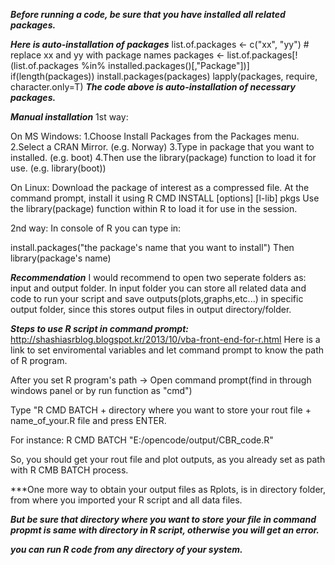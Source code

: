 ***Before running a code, be sure that you have installed all related packages.***


***Here is auto-installation of packages***
list.of.packages <- c("xx", "yy") # replace xx and yy with package names
packages <- list.of.packages[!(list.of.packages %in% installed.packages()[,"Package"])]
if(length(packages)) install.packages(packages) 
lapply(packages, require, character.only=T)
***The code above is auto-installation of necessary packages.***



***Manual installation***
1st way:

On MS Windows:
1.Choose Install Packages from the Packages menu.
2.Select a CRAN Mirror. (e.g. Norway)
3.Type in package that you want to installed. (e.g. boot)
4.Then use the library(package) function to load it for use. (e.g. library(boot))

On Linux:
Download the package of interest as a compressed file.
At the command prompt, install it using 
R CMD INSTALL [options] [l-lib] pkgs
Use the library(package) function within R to load it for use in the session.

2nd way:
In console of R you can type in:

install.packages("the package's name that you want to install") Then
library(package's name)




***Recommendation***
I would recommend to open two seperate folders as: input and output folder. In input folder you can store all related data and code to run your script and save outputs(plots,graphs,etc...) in specific output folder, since this stores output files in output directory/folder. 




***Steps to use R script in command prompt:***
http://shashiasrblog.blogspot.kr/2013/10/vba-front-end-for-r.html Here is a link to set enviromental variables and let command prompt to know the path of R program. 

After you set R program's path -> Open command prompt(find in through windows panel or by run function as "cmd") 

Type "R CMD BATCH + directory where you want to store your rout file + name_of_your.R file and press ENTER. 

For instance: R CMD BATCH "E:/opencode/output/CBR_code.R"

So, you should get your rout file and plot outputs, as you already set as path with R CMB BATCH process.

***One more way to obtain your output files as Rplots, is in directory folder, from where you imported your R script and all data files. 

***But be sure that directory where you want to store your file in command propmt is same with directory in R script, otherwise you will get an error.*** 

***you can run R code from any directory of your system.***


